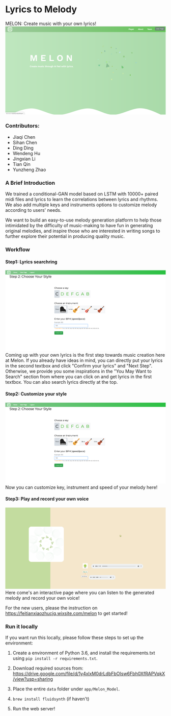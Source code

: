 # Lyrics to Melody
MELON: Create music with your own lyrics!
![image](images/homepage.png)

### Contributors:
* Jiaqi Chen
* Sihan Chen
* Ding Ding
* Wendeng Hu
* Jingxian Li
* Tian Qin
* Yunzheng Zhao

### A Brief Introduction
We trained a conditional-GAN model based on LSTM with 10000+ paired midi files and lyrics to learn the correlations between lyrics and rhythms. We also add multiple keys and instruments options to customize melody according to users' needs.

We want to build an easy-to-use melody generation platform to help those intimidated by the difficulty of music-making to have fun in generating original melodies, and inspire those who are interested in writing songs to further explore their potential in producing quality music.

### Workflow
#### Step1: Lyrics searchring
![image](images/customize.png)
Coming up with your own lyrics is the first step towards music creation here at Melon. If you already have ideas in mind, you can directly put your lyrics in the second textbox and click "Confirm your lyrics" and "Next Step". Otherwise, we provide you some inspirations in the "You May Want to Search" section from where you can click on and get lyrics in the first textbox. You can also search lyrics directly at the top. 

#### Step2: Customize your style
![image](images/customize.png)
Now you can customize key, instrument and speed of your melody here! 

#### Step3: Play and record your own voice
![image](images/play_record.png)
Here come's an interactive page where you can listen to the generated melody and record your own voice! 

For the new users, please the instruction on https://feitianxiaozhucjq.wixsite.com/melon to get started!

### Run it locally
If you want run this locally, please follow these steps to set up the environment:
1. Create a environment of Python 3.6, and install the requirements.txt using `pip install -r requirements.txt`.

2. Download required sources from: https://drive.google.com/file/d/1y4xlxM0drLdbFbOIsw6Fbh0XfRAPVqkX/view?usp=sharing

3. Place the entire `data` folder under `app/Melon_Model`.

4. `brew install fluidsynth` (if haven't)

5. Run the web server!
